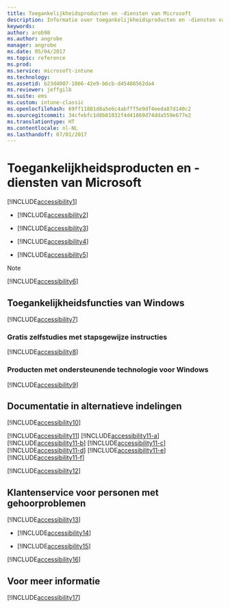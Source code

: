```yaml
---
title: Toegankelijkheidsproducten en -diensten van Microsoft
description: Informatie over toegankelijkheidsproducten en -diensten van Microsoft.
keywords: 
author: arob98
ms.author: angrobe
manager: angrobe
ms.date: 05/04/2017
ms.topic: reference
ms.prod: 
ms.service: microsoft-intune
ms.technology: 
ms.assetid: b23d4007-1866-42e9-b6cb-d45408562da4
ms.reviewer: jeffgilb
ms.suite: ems
ms.custom: intune-classic
ms.openlocfilehash: 69ff11881d8a5e6c4abfff5e9df4eeda87d140c2
ms.sourcegitcommit: 34cfebfc1d8b81032f4d41869d74dda559e677e2
ms.translationtype: HT
ms.contentlocale: nl-NL
ms.lasthandoff: 07/01/2017
---
```

# <a name="accessibility-products-and-services-from-microsoft"></a>Toegankelijkheidsproducten en -diensten van Microsoft
[!INCLUDE[accessibility1](./includes/accessibility1_md.md)]

-   [!INCLUDE[accessibility2](./includes/accessibility2_md.md)]

-   [!INCLUDE[accessibility3](./includes/accessibility3_md.md)]

-   [!INCLUDE[accessibility4](./includes/accessibility4_md.md)]

-   [!INCLUDE[accessibility5](./includes/accessibility5_md.md)]

> [!NOTE]
> [!INCLUDE[accessibility6](./includes/accessibility6_md.md)]

## <a name="accessibility-features-of-windows"></a>Toegankelijkheidsfuncties van Windows
[!INCLUDE[accessibility7](./includes/accessibility7_md.md)]

### <a name="free-step-by-step-tutorials"></a>Gratis zelfstudies met stapsgewijze instructies
[!INCLUDE[accessibility8](./includes/accessibility8_md.md)]

### <a name="assistive-technology-products-for-windows"></a>Producten met ondersteunende technologie voor Windows
[!INCLUDE[accessibility9](./includes/accessibility9_md.md)]

## <a name="documentation-in-alternative-formats"></a>Documentatie in alternatieve indelingen
[!INCLUDE[accessibility10](./includes/accessibility10_md.md)]

[!INCLUDE[accessibility11](./includes/accessibility11_md.md)]
[!INCLUDE[accessibility11-a](./includes/accessibility11-a_md.md)]
[!INCLUDE[accessibility11-b](./includes/accessibility11-b_md.md)]
[!INCLUDE[accessibility11-c](./includes/accessibility11-c_md.md)]
[!INCLUDE[accessibility11-d](./includes/accessibility11-d_md.md)]
[!INCLUDE[accessibility11-e](./includes/accessibility11-e_md.md)]
[!INCLUDE[accessibility11-f](./includes/accessibility11-f_md.md)]

[!INCLUDE[accessibility12](./includes/accessibility12_md.md)]

## <a name="customer-service-for-people-with-hearing-impairments"></a>Klantenservice voor personen met gehoorproblemen
[!INCLUDE[accessibility13](./includes/accessibility13_md.md)]

-   [!INCLUDE[accessibility14](./includes/accessibility14_md.md)]

-   [!INCLUDE[accessibility15](./includes/accessibility15_md.md)]

[!INCLUDE[accessibility16](./includes/accessibility16_md.md)]

## <a name="for-more-information"></a>Voor meer informatie
[!INCLUDE[accessibility17](./includes/accessibility17_md.md)]

